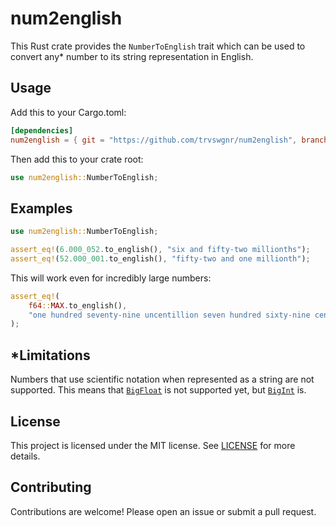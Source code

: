 # num2english

This Rust crate provides the `NumberToEnglish` trait which can be used to convert any* number to its string representation in English.

## Usage

Add this to your Cargo.toml:

```toml
[dependencies]
num2english = { git = "https://github.com/trvswgnr/num2english", branch = "main" }
```

Then add this to your crate root:

```rust
use num2english::NumberToEnglish;
```

## Examples

```rust
use num2english::NumberToEnglish;

assert_eq!(6.000_052.to_english(), "six and fifty-two millionths");
assert_eq!(52.000_001.to_english(), "fifty-two and one millionth");
```

This will work even for incredibly large numbers:
```rust
assert_eq!(
    f64::MAX.to_english(),
    "one hundred seventy-nine uncentillion seven hundred sixty-nine centillion three hundred thirteen novenonagintillion four hundred eighty-six octononagintillion two hundred thirty-one septenonagintillion five hundred seventy senonagintillion"
);
```

## *Limitations

Numbers that use scientific notation when represented as a string are not supported. This means that [`BigFloat`](https://docs.rs/num-bigint/latest/num_bigint/struct.BigFloat.html) is not supported yet, but [`BigInt`](https://docs.rs/num-bigint/latest/num_bigint/struct.BigInt.html) is.

## License

This project is licensed under the MIT license. See [LICENSE](LICENSE) for more details.

## Contributing

Contributions are welcome! Please open an issue or submit a pull request.
